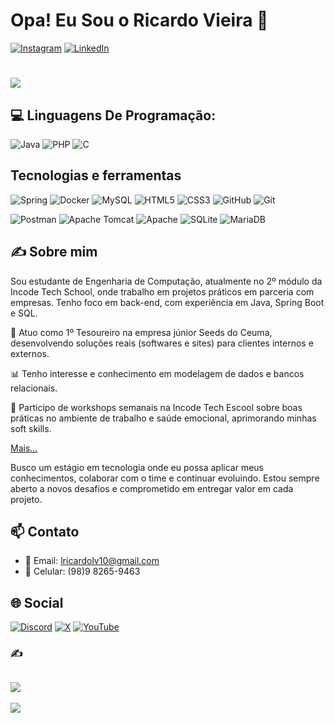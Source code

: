 # Opa! Eu Sou o Ricardo Vieira 👋
[![Instagram](https://img.shields.io/badge/Instagram-%23E4405F.svg?logo=Instagram&logoColor=white)](https://www.instagram.com/l_ricardo_vieira/) [![LinkedIn](https://img.shields.io/badge/LinkedIn-%230077B5.svg?logo=linkedin&logoColor=white)](https://www.linkedin.com/in/luis-ricardo-laranjeira-vieira-346aa3242/)

# ![](https://github-readme-stats.vercel.app/api?username=KingDanone&theme=github_dark&hide_border=false&include_all_commits=true&count_private=true)<br/>

## 💻 Linguagens De Programação:
![Java](https://img.shields.io/badge/java-%23ED8B00.svg?style=for-the-badge&logo=openjdk&logoColor=white) 
![PHP](https://img.shields.io/badge/php-%23777BB4.svg?style=for-the-badge&logo=php&logoColor=white) 
![C](https://img.shields.io/badge/c-%2300599C.svg?style=for-the-badge&logo=c&logoColor=white)
## Tecnologias e ferramentas

![Spring](https://camo.githubusercontent.com/b3c16e30c219df411e7414775c9ff2b7ab33b7d44594b8e306c7f21e9408e691/68747470733a2f2f696d672e736869656c64732e696f2f62616467652f537072696e675f426f6f742d3644423333463f7374796c653d666f722d7468652d6261646765266c6f676f3d737072696e67626f6f74266c6f676f436f6c6f723d7768697465) 
![Docker](https://img.shields.io/badge/docker-%230db7ed.svg?style=for-the-badge&logo=docker&logoColor=white)
![MySQL](https://img.shields.io/badge/mysql-4479A1.svg?style=for-the-badge&logo=mysql&logoColor=white) 
![HTML5](https://img.shields.io/badge/html5-%23E34F26.svg?style=for-the-badge&logo=html5&logoColor=white) 
![CSS3](https://img.shields.io/badge/css3-%231572B6.svg?style=for-the-badge&logo=css3&logoColor=white) 
![GitHub](https://img.shields.io/badge/github-%23121011.svg?style=for-the-badge&logo=github&logoColor=white)
![Git](https://img.shields.io/badge/git-%23F05033.svg?style=for-the-badge&logo=git&logoColor=white) 

![Postman](https://img.shields.io/badge/Postman-FF6C37?style=for-the-badge&logo=postman&logoColor=white) 
![Apache Tomcat](https://img.shields.io/badge/apache%20tomcat-%23F8DC75.svg?style=for-the-badge&logo=apache-tomcat&logoColor=black) 
![Apache](https://img.shields.io/badge/apache-%23D42029.svg?style=for-the-badge&logo=apache&logoColor=white) 
![SQLite](https://img.shields.io/badge/sqlite-%2307405e.svg?style=for-the-badge&logo=sqlite&logoColor=white) 
![MariaDB](https://img.shields.io/badge/MariaDB-003545?style=for-the-badge&logo=mariadb&logoColor=white) 

## ✍️ Sobre mim
Sou estudante de Engenharia de Computação, atualmente no 2º módulo da Incode Tech School, onde trabalho em projetos práticos em parceria com empresas. Tenho foco em back-end, com experiência em Java, Spring Boot e SQL.

🚀 Atuo como 1º Tesoureiro na empresa júnior Seeds do Ceuma, desenvolvendo soluções reais (softwares e sites) para clientes internos e externos.

📊 Tenho interesse e conhecimento em modelagem de dados e bancos relacionais.

🤝 Participo de workshops semanais na Incode Tech Escool sobre boas práticas no ambiente de trabalho e saúde emocional, aprimorando minhas soft skills.

[Mais...](https://linktr.ee/lricardoprofile?fbclid=PAb21jcAM9LhlleHRuA2FlbQIxMQABpxp8pon-pkpr9XhbgRbD6WJo0HLhc0WkZE19XDEsD_jQWf1q4dNQlpS1urvq_aem_rEVkzpElamg63xP8ic7_Fw)

Busco um estágio em tecnologia onde eu possa aplicar meus conhecimentos, colaborar com o time e continuar evoluindo. Estou sempre aberto a novos desafios e comprometido em entregar valor em cada projeto.

## 📫 Contato
- 📧 Email: lricardolv10@gmail.com
- 📱 Celular: (98)9 8265-9463
 
## 🌐 Social
[![Discord](https://img.shields.io/badge/Discord-%237289DA.svg?logo=discord&logoColor=white)](https://discord.gg/l_ricardo.) [![X](https://img.shields.io/badge/X-black.svg?logo=X&logoColor=white)](https://x.com/lricardovieira2) [![YouTube](https://img.shields.io/badge/YouTube-%23FF0000.svg?logo=YouTube&logoColor=white)](https://www.youtube.com/@reidanone4889/videos) 

### ✍️
![](https://quotes-github-readme.vercel.app/api?type=horizontal&theme=merko)
---
[![](https://visitcount.itsvg.in/api?id=KingDanone&icon=0&color=0)](https://visitcount.itsvg.in)

<!-- Proudly created with GPRM ( https://gprm.itsvg.in ) -->
